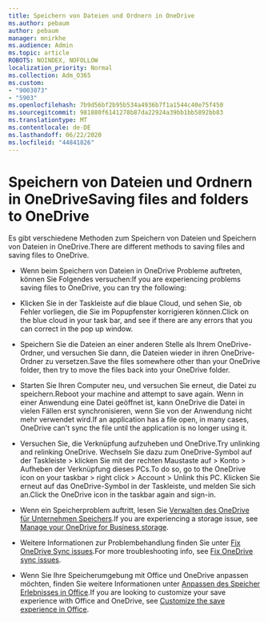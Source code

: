 ```yaml
---
title: Speichern von Dateien und Ordnern in OneDrive
ms.author: pebaum
author: pebaum
manager: mnirkhe
ms.audience: Admin
ms.topic: article
ROBOTS: NOINDEX, NOFOLLOW
localization_priority: Normal
ms.collection: Adm_O365
ms.custom:
- "9003073"
- "5903"
ms.openlocfilehash: 7b9d56bf2b95b534a4936b7f1a1544c40e75f450
ms.sourcegitcommit: 981880f6141278b87da22924a39bb1bb5892bb83
ms.translationtype: MT
ms.contentlocale: de-DE
ms.lasthandoff: 06/22/2020
ms.locfileid: "44841826"
---
```

# <a name="saving-files-and-folders-to-onedrive"></a><span data-ttu-id="37238-102">Speichern von Dateien und Ordnern in OneDrive</span><span class="sxs-lookup"><span data-stu-id="37238-102">Saving files and folders to OneDrive</span></span>

<span data-ttu-id="37238-103">Es gibt verschiedene Methoden zum Speichern von Dateien und Speichern von Dateien in OneDrive.</span><span class="sxs-lookup"><span data-stu-id="37238-103">There are different methods to saving files and saving files to OneDrive.</span></span>

- <span data-ttu-id="37238-104">Wenn beim Speichern von Dateien in OneDrive Probleme auftreten, können Sie Folgendes versuchen:</span><span class="sxs-lookup"><span data-stu-id="37238-104">If you are experiencing problems saving files to OneDrive, you can try the following:</span></span>

- <span data-ttu-id="37238-105">Klicken Sie in der Taskleiste auf die blaue Cloud, und sehen Sie, ob Fehler vorliegen, die Sie im Popupfenster korrigieren können.</span><span class="sxs-lookup"><span data-stu-id="37238-105">Click on the blue cloud in your task bar, and see if there are any errors that you can correct in the pop up window.</span></span>
- <span data-ttu-id="37238-106">Speichern Sie die Dateien an einer anderen Stelle als Ihrem OneDrive-Ordner, und versuchen Sie dann, die Dateien wieder in ihren OneDrive-Ordner zu versetzen.</span><span class="sxs-lookup"><span data-stu-id="37238-106">Save the files somewhere other than your OneDrive folder, then try to move the files back into your OneDrive folder.</span></span>
- <span data-ttu-id="37238-107">Starten Sie Ihren Computer neu, und versuchen Sie erneut, die Datei zu speichern.</span><span class="sxs-lookup"><span data-stu-id="37238-107">Reboot your machine and attempt to save again.</span></span> <span data-ttu-id="37238-108">Wenn in einer Anwendung eine Datei geöffnet ist, kann OneDrive die Datei in vielen Fällen erst synchronisieren, wenn Sie von der Anwendung nicht mehr verwendet wird.</span><span class="sxs-lookup"><span data-stu-id="37238-108">If an application has a file open, in many cases, OneDrive can't sync the file until the application is no longer using it.</span></span>
- <span data-ttu-id="37238-109">Versuchen Sie, die Verknüpfung aufzuheben und OneDrive.</span><span class="sxs-lookup"><span data-stu-id="37238-109">Try unlinking and relinking OneDrive.</span></span> <span data-ttu-id="37238-110">Wechseln Sie dazu zum OneDrive-Symbol auf der Taskleiste > klicken Sie mit der rechten Maustaste auf > Konto > Aufheben der Verknüpfung dieses PCs.</span><span class="sxs-lookup"><span data-stu-id="37238-110">To do so, go to the OneDrive icon on your taskbar > right click > Account > Unlink this PC.</span></span> <span data-ttu-id="37238-111">Klicken Sie erneut auf das OneDrive-Symbol in der Taskleiste, und melden Sie sich an.</span><span class="sxs-lookup"><span data-stu-id="37238-111">Click the OneDrive icon in the taskbar again and sign-in.</span></span>
- <span data-ttu-id="37238-112">Wenn ein Speicherproblem auftritt, lesen Sie [Verwalten des OneDrive für Unternehmen Speichers](https://support.microsoft.com/office/31519161-059c-4764-b6f8-f5cd29f7fe68).</span><span class="sxs-lookup"><span data-stu-id="37238-112">If you are experiencing a storage issue, see  [Manage your OneDrive for Business storage](https://support.microsoft.com/office/31519161-059c-4764-b6f8-f5cd29f7fe68).</span></span>
- <span data-ttu-id="37238-113">Weitere Informationen zur Problembehandlung finden Sie unter [Fix OneDrive Sync issues](https://docs.microsoft.com/alchemyinsights/fix-onedrive-sync-issues).</span><span class="sxs-lookup"><span data-stu-id="37238-113">For more troubleshooting info, see  [Fix OneDrive sync issues](https://docs.microsoft.com/alchemyinsights/fix-onedrive-sync-issues).</span></span>  
- <span data-ttu-id="37238-114">Wenn Sie Ihre Speicherumgebung mit Office und OneDrive anpassen möchten, finden Sie weitere Informationen unter [Anpassen des Speicher Erlebnisses in Office](https://support.microsoft.com/office/786200a7-f5f2-4d26-a3ae-b78c60dd5d3b).</span><span class="sxs-lookup"><span data-stu-id="37238-114">If you are looking to customize your save experience with Office and OneDrive, see  [Customize the save experience in Office](https://support.microsoft.com/office/786200a7-f5f2-4d26-a3ae-b78c60dd5d3b).</span></span>
